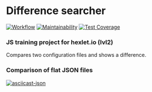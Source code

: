 # Difference searcher
[![Workflow](https://github.com/timursus/frontend-project-lvl2/workflows/Node%20CI/badge.svg)](https://github.com/timursus/frontend-project-lvl2/actions)
[![Maintainability](https://api.codeclimate.com/v1/badges/477e5fd164b0049a52d6/maintainability)](https://codeclimate.com/github/timursus/frontend-project-lvl2/maintainability)
[![Test Coverage](https://api.codeclimate.com/v1/badges/477e5fd164b0049a52d6/test_coverage)](https://codeclimate.com/github/timursus/frontend-project-lvl2/test_coverage)

### JS training project for hexlet.io (lvl2)

Compares two configuration files and shows a difference.

### Comparison of flat JSON files
[![asciicast-json](https://asciinema.org/a/8vPHoeU9p3wzkcNLU4mi2qeQQ.svg)](https://asciinema.org/a/8vPHoeU9p3wzkcNLU4mi2qeQQ)
